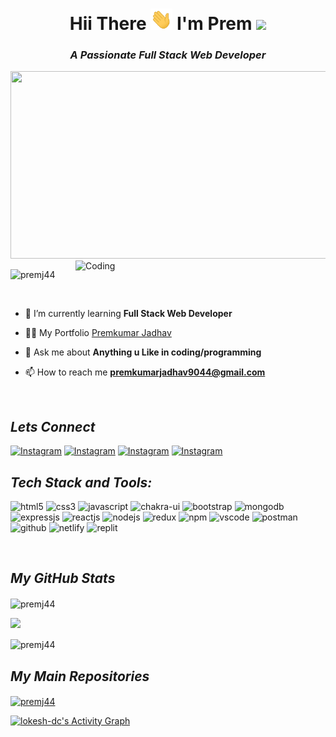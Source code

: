 
<!----- Heading Section -------->

<h1 align="center">
    Hii There
    <img src="https://raw.githubusercontent.com/ABSphreak/ABSphreak/master/gifs/Hi.gif" width="35">
    I'm Prem
    <img src="https://camo.githubusercontent.com/d3359cb00ab0b5ed8f2e1fe3fceb4fbaf3b614340f8c0db99c17b9f50b351770/68747470733a2f2f656d6f6a69732e736c61636b6d6f6a69732e636f6d2f656d6f6a69732f696d616765732f313533313834393433302f343234362f626c6f622d73756e676c61737365732e6769663f31353331383439343330" width="35">
</h1>

<h3 align="center"><i>A Passionate Full Stack Web Developer</i></h3>

<img src="https://img.freepik.com/free-vector/hand-drawn-web-developers_23-2148819604.jpg?size=626&ext=jpg&ga=GA1.2.1542769401.1658920397" width="850" height="300">

<img align="right" alt="Coding" width="400" src="https://raw.githubusercontent.com/abhisheknaiidu/abhisheknaiidu/master/code.gif" />

<p align="left"> <img src="https://komarev.com/ghpvc/?username=premj44&label=Profile%20views&color=0e75b6&style=flat" alt="premj44"  width="150" /> </p>

<p align="left"> <a href="https://twitter.com/" target="blank"><img src="https://img.shields.io/twitter/follow/?logo=twitter&style=for-the-badge" alt="" /></a> </p>

- 🌱 I’m currently learning **Full Stack Web Developer**

- 👨‍💻 My Portfolio [Premkumar Jadhav](https://premj44.github.io/)

- 💬 Ask me about **Anything u Like in coding/programming**

- 📫 How to reach me **premkumarjadhav9044@gmail.com**

<br/>

<!-------Connect Section------------->

<h2 align="left"><i>Lets Connect</i></h2>

[![Instagram](https://img.shields.io/badge/Gmail-D14836?style=for-the-badge&logo=gmail&logoColor=white)](https://mail.google.com/mail/u/0/#inbox)
[![Instagram](https://img.shields.io/badge/LinkedIn-0077B5?style=for-the-badge&logo=linkedin&logoColor=white)](https://www.linkedin.com/in/premkumar-jadhav-163320230/)
[![Instagram](https://img.shields.io/badge/Instagram-E4405F?style=for-the-badge&logo=instagram&logoColor=white)](https://www.instagram.com/__premjadhav__44/)
[![Instagram](https://img.shields.io/badge/Portfolio-18A303?style=for-the-badge&logo=ionic&logoColor=white)](https://premj44.github.io/)
<br/>
<!-------Connect Section End------------->



<!-------Teach Stack Section------------->

<h2 align="left"><i>Tech Stack and Tools:</i></h2>

<p>
    <img src="https://img.shields.io/badge/HTML5-E34F26?style=for-the-badge&logo=html5&logoColor=white" alt="html5" />
    <img src="https://img.shields.io/badge/CSS3-1572B6?style=for-the-badge&logo=css3&logoColor=white" alt="css3" />
    <img src="https://img.shields.io/badge/JavaScript-323330?style=for-the-badge&logo=javascript&logoColor=F7DF1E" alt="javascript" />
    <img src="https://img.shields.io/badge/Chakra%20UI-3bc7bd?style=for-the-badge&logo=chakraui&logoColor=white" alt="chakra-ui" />
    <img src="https://img.shields.io/badge/Bootstrap-563D7C?style=for-the-badge&logo=bootstrap&logoColor=white" alt="bootstrap" />
    <img src="https://img.shields.io/badge/MongoDB-4EA94B?style=for-the-badge&logo=mongodb&logoColor=white" alt="mongodb" />
    <img src="https://img.shields.io/badge/Express.js-000000?style=for-the-badge&logo=express&logoColor=white" alt="expressjs" />
    <img src="https://img.shields.io/badge/React-20232A?style=for-the-badge&logo=react&logoColor=61DAFB" alt="reactjs" />
    <img src="https://img.shields.io/badge/Node.js-339933?style=for-the-badge&logo=nodedotjs&logoColor=white" alt="nodejs" />
    <img src="https://img.shields.io/badge/Redux-593D88?style=for-the-badge&logo=redux&logoColor=white" alt="redux" />
    <img src="https://img.shields.io/badge/npm-CB3837?style=for-the-badge&logo=npm&logoColor=white" alt="npm" />
    <img src="https://img.shields.io/badge/VSCode-0078D4?style=for-the-badge&logo=visual%20studio%20code&logoColor=white" alt="vscode" />
    <img src="https://img.shields.io/badge/Postman-FF6C37?style=for-the-badge&logo=Postman&logoColor=white" alt="postman" />
    <img src="https://img.shields.io/badge/GitHub-100000?style=for-the-badge&logo=github&logoColor=white" alt="github" />
    <img src="https://img.shields.io/badge/Netlify-00C7B7?style=for-the-badge&logo=netlify&logoColor=white" alt="netlify" />
    <img src="https://img.shields.io/badge/replit-667881?style=for-the-badge&logo=replit&logoColor=white" alt="replit" /> 
</p>
<br>
<!-------Teach Stack Section End------------->


<!---- Stats Section -------->

<h2><i>My GitHub Stats</i></h2>

   <img align="center" src="https://github-readme-stats.vercel.app/api/top-langs/?username=premj44&layout=compact&hide=Shell&border_radius=0&theme=dark" alt="premj44" width="400" /><br/>           


![](https://github-readme-streak-stats.herokuapp.com/?user=premj44&theme=dark&hide_border=false)<br/>

  <img align="center" src="https://github-readme-stats.vercel.app/api?username=premj44&show_icons=true&include_all_commits=true&count_private=true&hide=issues,contribs&border_radius=0&locale=en&theme=dark" alt="premj44" height="200" />

<br />
<!---- Stats Section End -------->




<!-------Main Repository Section------------->

<h2><i>My Main Repositories</i></h2>
<p >
  <a href="https://github.com/premj44/Nordstrom-Clone">
        <img align="center" src="https://github-readme-stats.vercel.app/api/pin/?username=premj44&repo=Nordstrom-Clone&locale=en&border_radius=0&theme=dark"             alt="premj44" />
    </a>
    
</p>


<!-------Main Repository Section End------------->



<a href="https://github.com/premj44/github-readme-activity-graph">
  <img alt="lokesh-dc's Activity Graph" src="https://activity-graph.herokuapp.com/graph?username=premj44&bg_color=0D1117&color=5BCDEC&line=5BCDEC&point=FFFFFF&hide_border=true" />
</a>


